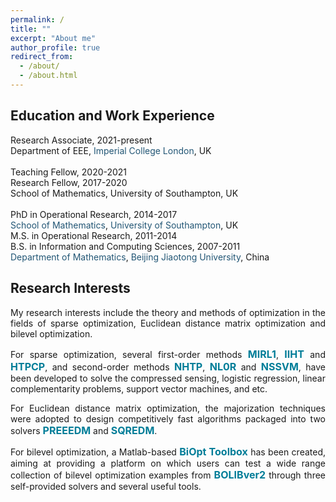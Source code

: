 ```yaml
---
permalink: /
title: ""
excerpt: "About me"
author_profile: true
redirect_from: 
  - /about/
  - /about.html
---
```


<style>
a:link {
  text-decoration: none;
}

a:visited {
  text-decoration: none;
}

a:hover {
  text-decoration: underline;
}

a:active {
  text-decoration: underline;
}
</style>


Education and Work Experience
---
Research Associate, 2021-present <br>
<a href='https://www.imperial.ac.uk/electrical-engineering' target="_blank">Department of EEE</a>,
<a style="color:#225675" href='https://www.imperial.ac.uk/' target="_blank">Imperial College London</a>, UK <br>
<br>
Teaching Fellow, 2020-2021 <br>
Research Fellow, 2017-2020 <br>
School of Mathematics, University of Southampton, UK <br>
<br>
PhD in  Operational Research, 2014-2017 <br>
<a style="color:#225675" href='https://www.southampton.ac.uk/maths' target="_blank">School of Mathematics</a>, <a style="color:#225675" href='https://www.southampton.ac.uk/' target="_blank">University of Southampton</a>, UK <br>
M.S. in Operational Research, 2011-2014 <br>
B.S. in Information and Computing Sciences, 2007-2011 <br>
<a style="color:#225675" href='http://en.sci.njtu.edu.cn/Department/DepartmentofMathematics/index.htm' target="_blank">Department of Mathematics</a>, <a style="color:#225675" href='http://en.njtu.edu.cn/' target="_blank">Beijing Jiaotong University</a>, China 

Research Interests
---

<p><div style="text-align:justify;"> 
My research interests include the theory and methods of optimization in the fields of sparse optimization,  Euclidean distance matrix optimization and bilevel
  optimization. </div></p> 
  
<p><div style="text-align:justify"> 
 For sparse  optimization, several first-order methods <a style="font-size: 16px; font-weight: bold; color:#007D98" href="https://github.com/ShenglongZhou/MIRL1" target="_blank">MIRL1</a>, <a style="font-size: 16px; font-weight: bold; color:#007D98" href="https://github.com/ShenglongZhou/IIHT" target="_blank">IIHT</a> and <a style="font-size: 16px; font-weight: bold; color:#007D98" href="https://github.com/ShenglongZhou/HTPCP" target="_blank">HTPCP</a>, and second-order methods  <a style="font-size: 16px; font-weight: bold; color:#007D98" href="https://github.com/ShenglongZhou/NHTPver2" target="_blank">NHTP</a>, <a style="font-size: 16px; font-weight: bold; color:#007D98" href="https://github.com/ShenglongZhou/NHTPver2" target="_blank">NL0R</a> and <a style="font-size: 16px; font-weight: bold; color:#007D98" href="https://github.com/ShenglongZhou/NHTPver2" target="_blank">NSSVM</a>, have been developed to solve the compressed sensing, logistic regression, linear complementarity problems, support vector machines, and etc.  
</div></p>

<p><div style="text-align:justify">
 For Euclidean distance matrix optimization, the majorization techniques were adopted to design competitively fast algorithms packaged into two solvers <a style="font-size: 16px; font-weight: bold; color:#007D98" href="https://github.com/ShenglongZhou/PREEEDM" target="_blank">PREEEDM</a> and <a style="font-size: 16px; font-weight: bold;  color:#007D98" href="https://github.com/ShenglongZhou/SQREDM" target="_blank">SQREDM</a>. 
</div></p>

 <p><div style="text-align:justify">
 For bilevel optimization, a Matlab-based <a style="font-size: 16px; font-weight: bold; color:#007D98" href="https://biopt.github.io/" target="_blank">BiOpt Toolbox</a> has been created, aiming at providing a platform on which users can test a wide range collection of bilevel optimization examples from <a style="font-size: 16px; font-weight: bold; color:#007D98" href="https://biopt.github.io/" target="_blank">BOLIBver2</a> through three self-provided solvers and several useful tools. 
</div></p>
